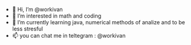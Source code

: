 - 👋 Hi, I’m @workivan
- 👀 I’m interested in math and coding
- 🌱 I’m currently learning java, numerical methods of analize and to be less stresful
- 📫 you can chat me in teltegram : @workivan

<!---
workivan/workivan is a ✨ special ✨ repository because its `README.md` (this file) appears on your GitHub profile.
You can click the Preview link to take a look at your changes.
--->
